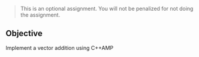 

> This is an optional assignment. You will not be penalized for not doing the assignment.

## Objective

Implement a vector addition using C++AMP


